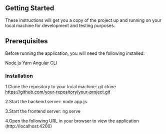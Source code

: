 ## Getting Started
These instructions will get you a copy of the project up and running on your local machine for development and testing purposes.

## Prerequisites
Before running the application, you will need the following installed:

Node.js
Yarn
Angular CLI
### Installation
1.Clone the repository to your local machine:
git clone https://github.com/your-repository/your-project.git

2.Start the backend server:
node app.js

3.Start the frontend server:
ng serve

4.Open the following URL in your browser to view the application (http://localhost:4200)
